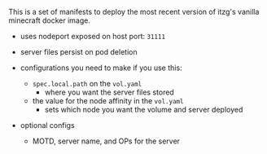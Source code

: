 This is a set of manifests to deploy the most recent version of itzg's vanilla minecraft docker image.

- uses nodeport exposed on host port: `31111`
- server files persist on pod deletion

- configurations you need to make if you use this:
  - `spec.local.path` on the `vol.yaml`
    - where you want the server files stored
  - the value for the node affinity in the `vol.yaml`
    - sets which node you want the volume and server deployed 

- optional configs
  - MOTD, server name, and OPs for the server